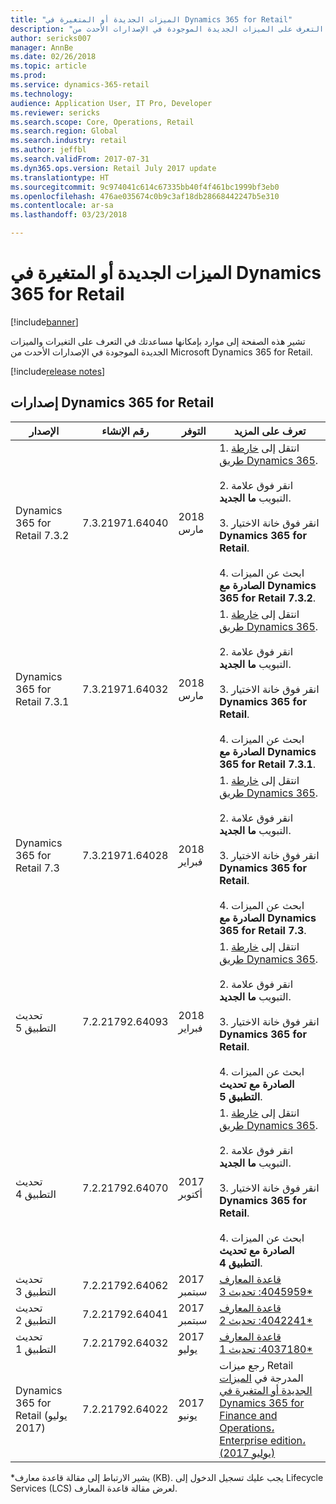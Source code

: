 ```yaml
---
title: "الميزات الجديدة أو المتغيرة في Dynamics 365 for Retail"
description: "تشير هذه الصفحة إلى موارد بإمكانها مساعدتك في التعرف على الميزات الجديدة الموجودة في الإصدارات الأحدث من Microsoft Dynamics 365 for Retail."
author: sericks007
manager: AnnBe
ms.date: 02/26/2018
ms.topic: article
ms.prod: 
ms.service: dynamics-365-retail
ms.technology: 
audience: Application User, IT Pro, Developer
ms.reviewer: sericks
ms.search.scope: Core, Operations, Retail
ms.search.region: Global
ms.search.industry: retail
ms.author: jeffbl
ms.search.validFrom: 2017-07-31
ms.dyn365.ops.version: Retail July 2017 update
ms.translationtype: HT
ms.sourcegitcommit: 9c974041c614c67335bb40f4f461bc1999bf3eb0
ms.openlocfilehash: 476ae035674c0b9c3af18db28668442247b5e310
ms.contentlocale: ar-sa
ms.lasthandoff: 03/23/2018

---
```


# <a name="whats-new-or-changed-in-dynamics-365-for-retail"></a>الميزات الجديدة أو المتغيرة في Dynamics 365 for Retail

[!include[banner](../../includes/banner.md)]

تشير هذه الصفحة إلى موارد بإمكانها مساعدتك في التعرف على التغيرات والميزات الجديدة الموجودة في الإصدارات الأحدث من Microsoft Dynamics 365 for Retail.

[!include[release notes](../includes/release-notes.md)]
 

## <a name="releases-of-dynamics-365-for-retail"></a>إصدارات Dynamics 365 for Retail

|الإصدار | رقم الإنشاء | التوفر | تعرف على المزيد |
|--------|--------------|--------------|------------|
|Dynamics 365 for Retail 7.3.2 | 7.3.21971.64040 | 2018 مارس | 1. انتقل إلى [خارطة طريق Dynamics 365](https://roadmap.dynamics.com/).<br><br>2. انقر فوق علامة التبويب **ما الجديد**.<br><br>3. انقر فوق خانة الاختيار **Dynamics 365 for Retail**.<br><br>4. ابحث عن الميزات **الصادرة مع Dynamics 365 for Retail 7.3.2**. |
|Dynamics 365 for Retail 7.3.1 | 7.3.21971.64032 | 2018 مارس | 1. انتقل إلى [خارطة طريق Dynamics 365](https://roadmap.dynamics.com/).<br><br>2. انقر فوق علامة التبويب **ما الجديد**.<br><br>3. انقر فوق خانة الاختيار **Dynamics 365 for Retail**.<br><br>4. ابحث عن الميزات **الصادرة مع Dynamics 365 for Retail 7.3.1**. |
|Dynamics 365 for Retail 7.3 | 7.3.21971.64028 | 2018 فبراير | 1. انتقل إلى [خارطة طريق Dynamics 365](https://roadmap.dynamics.com/).<br><br>2. انقر فوق علامة التبويب **ما الجديد**.<br><br>3. انقر فوق خانة الاختيار **Dynamics 365 for Retail**.<br><br>4. ابحث عن الميزات **الصادرة مع Dynamics 365 for Retail 7.3**. |
|تحديث التطبيق 5 | 7.2.21792.64093 | 2018 فبراير | 1. انتقل إلى [خارطة طريق Dynamics 365](https://roadmap.dynamics.com/).<br><br>2. انقر فوق علامة التبويب **ما الجديد**.<br><br>3. انقر فوق خانة الاختيار **Dynamics 365 for Retail**.<br><br>4. ابحث عن الميزات **الصادرة مع تحديث التطبيق 5**. |
|تحديث التطبيق 4 | 7.2.21792.64070 | 2017 أكتوبر | 1. انتقل إلى [خارطة طريق Dynamics 365](https://roadmap.dynamics.com/).<br><br>2. انقر فوق علامة التبويب **ما الجديد**.<br><br>3. انقر فوق خانة الاختيار **Dynamics 365 for Retail**.<br><br>4. ابحث عن الميزات **الصادرة مع تحديث التطبيق 4**. |
|تحديث التطبيق 3 | 7.2.21792.64062 | 2017 سبتمبر |[قاعدة المعارف 4045959: تحديث 3*](https://fix.lcs.dynamics.com/Issue/Resolved?kb=4045959&bugId=3857200&qc=a4c0715ff69d491d63c424f56b124f458ac3ca422e4a74c67d23a58b16050ad1)|
|تحديث التطبيق 2 | 7.2.21792.64041 | 2017 سبتمبر | [قاعدة المعارف 4042241: تحديث 2*](https://fix.lcs.dynamics.com/Issue/Resolved?kb=4042241&bugId=3850819&qc=578d82fcfe02befb2a2ee4af467bda26af88742548e1bd8291a359ebdb360410)|
|تحديث التطبيق 1 |7.2.21792.64032   | 2017 يوليو|[قاعدة المعارف 4037180: تحديث 1*](https://fix.lcs.dynamics.com/Issue/Resolved?kb=4037180&bugId=3848337&qc=578d82fcfe02befb2a2ee4af467bda26af88742548e1bd8291a359ebdb360410)|
|Dynamics 365 for Retail (يوليو 2017) | 7.2.21792.64022| 2017 يونيو | رجع ميزات Retail المدرجة في [الميزات الجديدة أو المتغيرة في Dynamics 365 for Finance and Operations،‏ Enterprise edition، (يوليو 2017)](/dynamics365/unified-operations/dev-itpro/get-started/whats-new-application-July-2017-update) |

\*يشير الارتباط إلى مقالة قاعدة معارف (KB). يجب عليك تسجيل الدخول إلى Lifecycle Services ‏(LCS) لعرض مقالة قاعدة المعارف.


